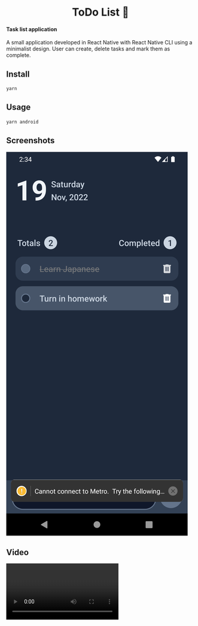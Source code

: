 ﻿<h1 align="center">ToDo List 📑</h1>

#### Task list application

A small application developed in React Native with React Native CLI using a minimalist design. User can create, delete tasks and mark them as complete.

## Install

```sh
yarn
```

## Usage

```sh
yarn android
```

## Screenshots

![Main Page](https://raw.githubusercontent.com/tungmin97/toDo/main/src/assets/screenshot.png)

## Video

![Overview](https://user-images.githubusercontent.com/20469629/202856012-2192ecee-ebf1-4fbc-a8e6-d1687164e136.mp4)


